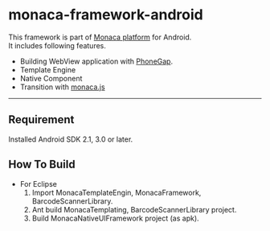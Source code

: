 monaca-framework-android
========================


This framework is part of [Monaca platform](http://monaca.mobi "monaca.mobi") for Android.
<br>
It includes following features.

* Building WebView application with [PhoneGap](http://phonegap.com/ "PhoneGap").
* Template Engine
* Native Component
* Transition with [monaca.js](https://github.com/monaca/monaca.js "monaca.js")

---


Requirement
-----------
Installed Android SDK 2.1, 3.0 or later.

How To Build
-----------

* For Eclipse
  1. Import MonacaTemplateEngin, MonacaFramework, BarcodeScannerLibrary.
  2. Ant build MonacaTemplating, BarcodeScannerLibrary project.
  3. Build MonacaNativeUIFramework project (as apk).
